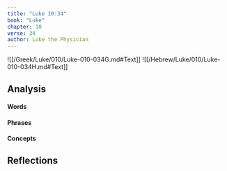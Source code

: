 ```yaml
---
title: "Luke 10:34"
book: "Luke"
chapter: 10
verse: 34
author: Luke the Physician
---
```

![[/Greek/Luke/010/Luke-010-034G.md#Text]]
![[/Hebrew/Luke/010/Luke-010-034H.md#Text]]

## Analysis

#### Words

#### Phrases

#### Concepts

## Reflections
